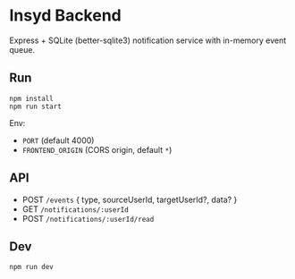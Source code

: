 # Insyd Backend

Express + SQLite (better-sqlite3) notification service with in-memory event queue.

## Run
```
npm install
npm run start
```

Env:
- `PORT` (default 4000)
- `FRONTEND_ORIGIN` (CORS origin, default `*`)

## API
- POST `/events` { type, sourceUserId, targetUserId?, data? }
- GET `/notifications/:userId`
- POST `/notifications/:userId/read`

## Dev
```
npm run dev
```